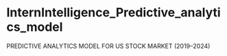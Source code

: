 # InternIntelligence_Predictive_analytics_model
PREDICTIVE ANALYTICS MODEL FOR US STOCK  MARKET  (2019–2024) 
